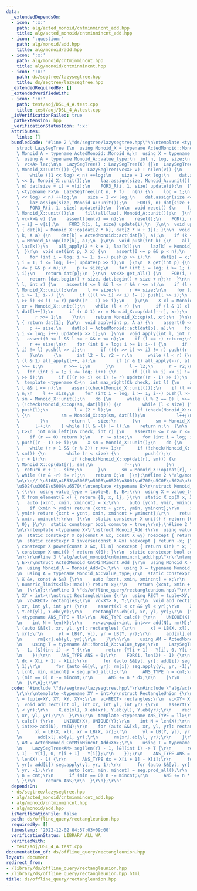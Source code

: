 ```yaml
---
data:
  _extendedDependsOn:
  - icon: ':x:'
    path: alg/acted_monoid/cntminmincnt_add.hpp
    title: alg/acted_monoid/cntminmincnt_add.hpp
  - icon: ':question:'
    path: alg/monoid/add.hpp
    title: alg/monoid/add.hpp
  - icon: ':x:'
    path: alg/monoid/cntminmincnt.hpp
    title: alg/monoid/cntminmincnt.hpp
  - icon: ':x:'
    path: ds/segtree/lazysegtree.hpp
    title: ds/segtree/lazysegtree.hpp
  _extendedRequiredBy: []
  _extendedVerifiedWith:
  - icon: ':x:'
    path: test/aoj/DSL_4_A.test.cpp
    title: test/aoj/DSL_4_A.test.cpp
  _isVerificationFailed: true
  _pathExtension: hpp
  _verificationStatusIcon: ':x:'
  attributes:
    links: []
  bundledCode: "#line 2 \"ds/segtree/lazysegtree.hpp\"\n\ntemplate <typename ActedMonoid>\n\
    struct LazySegTree {\n  using Monoid_X = typename ActedMonoid::Monoid_X;\n  using\
    \ Monoid_A = typename ActedMonoid::Monoid_A;\n  using X = typename Monoid_X::value_type;\n\
    \  using A = typename Monoid_A::value_type;\n  int n, log, size;\n  vc<X> dat;\n\
    \  vc<A> laz;\n\n  LazySegTree() : LazySegTree(0) {}\n  LazySegTree(int n) : LazySegTree(vc<X>(n,\
    \ Monoid_X::unit())) {}\n  LazySegTree(vc<X> v) : n(len(v)) {\n    log = 1;\n\
    \    while ((1 << log) < n) ++log;\n    size = 1 << log;\n    dat.assign(size\
    \ << 1, Monoid_X::unit());\n    laz.assign(size, Monoid_A::unit());\n    FOR(i,\
    \ n) dat[size + i] = v[i];\n    FOR3_R(i, 1, size) update(i);\n  }\n\n  template\
    \ <typename F>\n  LazySegTree(int n, F f) : n(n) {\n    log = 1;\n    while ((1\
    \ << log) < n) ++log;\n    size = 1 << log;\n    dat.assign(size << 1, Monoid_X::unit());\n\
    \    laz.assign(size, Monoid_A::unit());\n    FOR(i, n) dat[size + i] = f(i);\n\
    \    FOR3_R(i, 1, size) update(i);\n  }\n\n  void reset() {\n    fill(all(dat),\
    \ Monoid_X::unit());\n    fill(all(laz), Monoid_A::unit());\n  }\n\n  void reset(const\
    \ vc<X>& v) {\n    assert(len(v) == n);\n    reset();\n    FOR(i, n) dat[size\
    \ + i] = v[i];\n    FOR3_R(i, 1, size) update(i);\n  }\n\n  void update(int k)\
    \ { dat[k] = Monoid_X::op(dat[2 * k], dat[2 * k + 1]); }\n\n  void all_apply(int\
    \ k, A a) {\n    dat[k] = ActedMonoid::act(dat[k], a);\n    if (k < size) laz[k]\
    \ = Monoid_A::op(laz[k], a);\n  }\n\n  void push(int k) {\n    all_apply(2 * k,\
    \ laz[k]);\n    all_apply(2 * k + 1, laz[k]);\n    laz[k] = Monoid_A::unit();\n\
    \  }\n\n  void set(int p, X x) {\n    assert(0 <= p && p < n);\n    p += size;\n\
    \    for (int i = log; i >= 1; i--) push(p >> i);\n    dat[p] = x;\n    for (int\
    \ i = 1; i <= log; i++) update(p >> i);\n  }\n\n  X get(int p) {\n    assert(0\
    \ <= p && p < n);\n    p += size;\n    for (int i = log; i >= 1; i--) push(p >>\
    \ i);\n    return dat[p];\n  }\n\n  vc<X> get_all() {\n    FOR(i, size) push(i);\n\
    \    return {dat.begin() + size, dat.begin() + size + n};\n  }\n\n  X prod(int\
    \ l, int r) {\n    assert(0 <= l && l <= r && r <= n);\n    if (l == r) return\
    \ Monoid_X::unit();\n\n    l += size;\n    r += size;\n\n    for (int i = log;\
    \ i >= 1; i--) {\n      if (((l >> i) << i) != l) push(l >> i);\n      if (((r\
    \ >> i) << i) != r) push((r - 1) >> i);\n    }\n\n    X xl = Monoid_X::unit(),\
    \ xr = Monoid_X::unit();\n    while (l < r) {\n      if (l & 1) xl = Monoid_X::op(xl,\
    \ dat[l++]);\n      if (r & 1) xr = Monoid_X::op(dat[--r], xr);\n      l >>= 1;\n\
    \      r >>= 1;\n    }\n\n    return Monoid_X::op(xl, xr);\n  }\n\n  X prod_all()\
    \ { return dat[1]; }\n\n  void apply(int p, A a) {\n    assert(0 <= p && p < n);\n\
    \    p += size;\n    dat[p] = ActedMonoid::act(dat[p], a);\n    for (int i = 1;\
    \ i <= log; i++) update(p >> i);\n  }\n\n  void apply(int l, int r, A a) {\n \
    \   assert(0 <= l && l <= r && r <= n);\n    if (l == r) return;\n\n    l += size;\n\
    \    r += size;\n\n    for (int i = log; i >= 1; i--) {\n      if (((l >> i) <<\
    \ i) != l) push(l >> i);\n      if (((r >> i) << i) != r) push((r - 1) >> i);\n\
    \    }\n\n    {\n      int l2 = l, r2 = r;\n      while (l < r) {\n        if\
    \ (l & 1) all_apply(l++, a);\n        if (r & 1) all_apply(--r, a);\n        l\
    \ >>= 1;\n        r >>= 1;\n      }\n      l = l2;\n      r = r2;\n    }\n\n \
    \   for (int i = 1; i <= log; i++) {\n      if (((l >> i) << i) != l) update(l\
    \ >> i);\n      if (((r >> i) << i) != r) update((r - 1) >> i);\n    }\n  }\n\n\
    \  template <typename C>\n  int max_right(C& check, int l) {\n    assert(0 <=\
    \ l && l <= n);\n    assert(check(Monoid_X::unit()));\n    if (l == n) return\
    \ n;\n    l += size;\n    for (int i = log; i >= 1; i--) push(l >> i);\n    X\
    \ sm = Monoid_X::unit();\n    do {\n      while (l % 2 == 0) l >>= 1;\n      if\
    \ (!check(Monoid_X::op(sm, dat[l]))) {\n        while (l < size) {\n         \
    \ push(l);\n          l = (2 * l);\n          if (check(Monoid_X::op(sm, dat[l])))\
    \ {\n            sm = Monoid_X::op(sm, dat[l]);\n            l++;\n          }\n\
    \        }\n        return l - size;\n      }\n      sm = Monoid_X::op(sm, dat[l]);\n\
    \      l++;\n    } while ((l & -l) != l);\n    return n;\n  }\n\n  template <typename\
    \ C>\n  int min_left(C& check, int r) {\n    assert(0 <= r && r <= n);\n    assert(check(Monoid_X::unit()));\n\
    \    if (r == 0) return 0;\n    r += size;\n    for (int i = log; i >= 1; i--)\
    \ push((r - 1) >> i);\n    X sm = Monoid_X::unit();\n    do {\n      r--;\n  \
    \    while (r > 1 && (r % 2)) r >>= 1;\n      if (!check(Monoid_X::op(dat[r],\
    \ sm))) {\n        while (r < size) {\n          push(r);\n          r = (2 *\
    \ r + 1);\n          if (check(Monoid_X::op(dat[r], sm))) {\n            sm =\
    \ Monoid_X::op(dat[r], sm);\n            r--;\n          }\n        }\n      \
    \  return r + 1 - size;\n      }\n      sm = Monoid_X::op(dat[r], sm);\n    }\
    \ while ((r & -r) != r);\n    return 0;\n  }\n};\n#line 2 \"alg/monoid/cntminmincnt.hpp\"\
    \n\r\n// \u5168\u4F53\u306E\u500B\u6570\u3001\u6700\u5C0F\u5024\u3001\u6700\u5C0F\
    \u5024\u306E\u500B\u6570\r\ntemplate <typename E>\r\nstruct Monoid_CntMinMincnt\
    \ {\r\n  using value_type = tuple<E, E, E>;\r\n  using X = value_type;\r\n  static\
    \ X from_element(E x) { return {1, x, 1}; }\r\n  static X op(X x, X y) {\r\n \
    \   auto [xcnt, xmin, xmincnt] = x;\r\n    auto [ycnt, ymin, ymincnt] = y;\r\n\
    \    if (xmin > ymin) return {xcnt + ycnt, ymin, ymincnt};\r\n    if (xmin ==\
    \ ymin) return {xcnt + ycnt, xmin, xmincnt + ymincnt};\r\n    return {xcnt + ycnt,\
    \ xmin, xmincnt};\r\n  }\r\n  static constexpr X unit() { return {0, numeric_limits<E>::max(),\
    \ 0}; }\r\n  static constexpr bool commute = true;\r\n};\n#line 2 \"alg/monoid/add.hpp\"\
    \n\r\ntemplate <typename X>\r\nstruct Monoid_Add {\r\n  using value_type = X;\r\
    \n  static constexpr X op(const X &x, const X &y) noexcept { return x + y; }\r\
    \n  static constexpr X inverse(const X &x) noexcept { return -x; }\r\n  static\
    \ constexpr X power(const X &x, ll n) noexcept { return X(n) * x; }\r\n  static\
    \ constexpr X unit() { return X(0); }\r\n  static constexpr bool commute = true;\r\
    \n};\r\n#line 3 \"alg/acted_monoid/cntminmincnt_add.hpp\"\n\r\ntemplate <typename\
    \ E>\r\nstruct ActedMonoid_CntMinMincnt_Add {\r\n  using Monoid_X = Monoid_CntMinMincnt<E>;\r\
    \n  using Monoid_A = Monoid_Add<E>;\r\n  using X = typename Monoid_X::value_type;\r\
    \n  using A = typename Monoid_A::value_type;\r\n  static constexpr X act(const\
    \ X &x, const A &a) {\r\n    auto [xcnt, xmin, xmincnt] = x;\r\n    if (xmin ==\
    \ numeric_limits<ll>::max()) return x;\r\n    return {xcnt, xmin + a, xmincnt};\r\
    \n  }\r\n};\r\n#line 3 \"ds/offline_query/rectangleunion.hpp\"\n\r\ntemplate <typename\
    \ XY = int>\r\nstruct RectangleUnion {\r\n  using RECT = tuple<XY, XY, XY, XY>;\r\
    \n  vc<RECT> rectangles;\r\n  vc<XY> X, Y;\r\n\r\n  void add_rect(int xl, int\
    \ xr, int yl, int yr) {\r\n    assert(xl < xr && yl < yr);\r\n    X.eb(xl), X.eb(xr),\
    \ Y.eb(yl), Y.eb(yr);\r\n    rectangles.eb(xl, xr, yl, yr);\r\n  }\r\n\r\n  template\
    \ <typename ANS_TYPE = ll>\r\n  ANS_TYPE calc() {\r\n    UNIQUE(X), UNIQUE(Y);\r\
    \n    int N = len(X);\r\n    vc<vc<pair<int, int>>> add(N), rm(N);\r\n    for\
    \ (auto &&[xl, xr, yl, yr]: rectangles) {\r\n      xl = LB(X, xl), xr = LB(X,\
    \ xr);\r\n      yl = LB(Y, yl), yr = LB(Y, yr);\r\n      add[xl].eb(yl, yr);\r\
    \n      rm[xr].eb(yl, yr);\r\n    }\r\n\r\n    using AM = ActedMonoid_CntMinMincnt_Add<XY>;\r\
    \n    using T = typename AM::Monoid_X::value_type;\r\n    LazySegTree<AM> seg(len(Y)\
    \ - 1, [&](int i) -> T {\r\n      return {Y[i + 1] - Y[i], 0, Y[i + 1] - Y[i]};\r\
    \n    });\r\n    ANS_TYPE ANS = 0;\r\n    FOR(i, len(X) - 1) {\r\n      ANS_TYPE\
    \ dx = X[i + 1] - X[i];\r\n      for (auto &&[yl, yr]: add[i]) seg.apply(yl, yr,\
    \ 1);\r\n      for (auto &&[yl, yr]: rm[i]) seg.apply(yl, yr, -1);\r\n      auto\
    \ [cnt, min, mincnt] = seg.prod_all();\r\n      ANS_TYPE n = cnt;\r\n      if\
    \ (min == 0) n -= mincnt;\r\n      ANS += n * dx;\r\n    }\r\n    return ANS;\r\
    \n  }\r\n};\r\n"
  code: "#include \"ds/segtree/lazysegtree.hpp\"\r\n#include \"alg/acted_monoid/cntminmincnt_add.hpp\"\
    \r\n\r\ntemplate <typename XY = int>\r\nstruct RectangleUnion {\r\n  using RECT\
    \ = tuple<XY, XY, XY, XY>;\r\n  vc<RECT> rectangles;\r\n  vc<XY> X, Y;\r\n\r\n\
    \  void add_rect(int xl, int xr, int yl, int yr) {\r\n    assert(xl < xr && yl\
    \ < yr);\r\n    X.eb(xl), X.eb(xr), Y.eb(yl), Y.eb(yr);\r\n    rectangles.eb(xl,\
    \ xr, yl, yr);\r\n  }\r\n\r\n  template <typename ANS_TYPE = ll>\r\n  ANS_TYPE\
    \ calc() {\r\n    UNIQUE(X), UNIQUE(Y);\r\n    int N = len(X);\r\n    vc<vc<pair<int,\
    \ int>>> add(N), rm(N);\r\n    for (auto &&[xl, xr, yl, yr]: rectangles) {\r\n\
    \      xl = LB(X, xl), xr = LB(X, xr);\r\n      yl = LB(Y, yl), yr = LB(Y, yr);\r\
    \n      add[xl].eb(yl, yr);\r\n      rm[xr].eb(yl, yr);\r\n    }\r\n\r\n    using\
    \ AM = ActedMonoid_CntMinMincnt_Add<XY>;\r\n    using T = typename AM::Monoid_X::value_type;\r\
    \n    LazySegTree<AM> seg(len(Y) - 1, [&](int i) -> T {\r\n      return {Y[i +\
    \ 1] - Y[i], 0, Y[i + 1] - Y[i]};\r\n    });\r\n    ANS_TYPE ANS = 0;\r\n    FOR(i,\
    \ len(X) - 1) {\r\n      ANS_TYPE dx = X[i + 1] - X[i];\r\n      for (auto &&[yl,\
    \ yr]: add[i]) seg.apply(yl, yr, 1);\r\n      for (auto &&[yl, yr]: rm[i]) seg.apply(yl,\
    \ yr, -1);\r\n      auto [cnt, min, mincnt] = seg.prod_all();\r\n      ANS_TYPE\
    \ n = cnt;\r\n      if (min == 0) n -= mincnt;\r\n      ANS += n * dx;\r\n   \
    \ }\r\n    return ANS;\r\n  }\r\n};\r\n"
  dependsOn:
  - ds/segtree/lazysegtree.hpp
  - alg/acted_monoid/cntminmincnt_add.hpp
  - alg/monoid/cntminmincnt.hpp
  - alg/monoid/add.hpp
  isVerificationFile: false
  path: ds/offline_query/rectangleunion.hpp
  requiredBy: []
  timestamp: '2022-12-02 04:57:03+09:00'
  verificationStatus: LIBRARY_ALL_WA
  verifiedWith:
  - test/aoj/DSL_4_A.test.cpp
documentation_of: ds/offline_query/rectangleunion.hpp
layout: document
redirect_from:
- /library/ds/offline_query/rectangleunion.hpp
- /library/ds/offline_query/rectangleunion.hpp.html
title: ds/offline_query/rectangleunion.hpp
---
```

